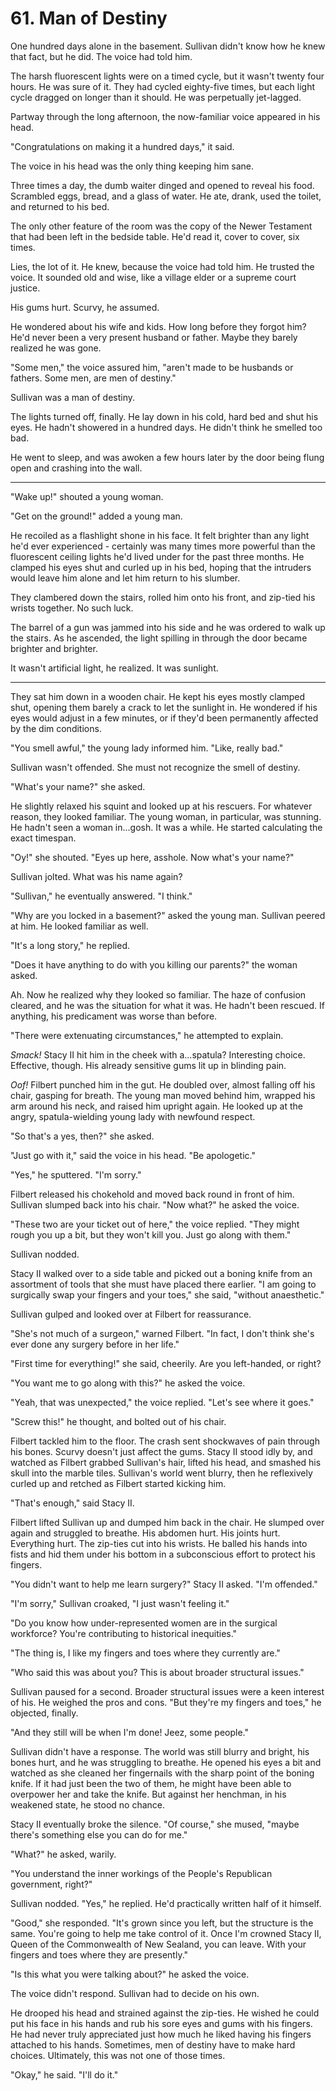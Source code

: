 # 61. Man of Destiny

One hundred days alone in the basement. Sullivan didn't know how he knew that fact, but he did. The voice had told him.

The harsh fluorescent lights were on a timed cycle, but it wasn't twenty four hours. He was sure of it. They had cycled eighty-five times, but each light cycle dragged on longer than it should. He was perpetually jet-lagged.

Partway through the long afternoon, the now-familiar voice appeared in his head.

"Congratulations on making it a hundred days," it said.

The voice in his head was the only thing keeping him sane.

Three times a day, the dumb waiter dinged and opened to reveal his food. Scrambled eggs, bread, and a glass of water. He ate, drank, used the toilet, and returned to his bed.

The only other feature of the room was the copy of the Newer Testament that had been left in the bedside table. He'd read it, cover to cover, six times.

Lies, the lot of it. He knew, because the voice had told him. He trusted the voice. It sounded old and wise, like a village elder or a supreme court justice.

His gums hurt. Scurvy, he assumed.

He wondered about his wife and kids. How long before they forgot him? He'd never been a very present husband or father. Maybe they barely realized he was gone.

"Some men," the voice assured him, "aren't made to be husbands or fathers. Some men, are men of destiny."

Sullivan was a man of destiny.

The lights turned off, finally. He lay down in his cold, hard bed and shut his eyes. He hadn't showered in a hundred days. He didn't think he smelled too bad.

He went to sleep, and was awoken a few hours later by the door being flung open and crashing into the wall.

---

"Wake up!" shouted a young woman.

"Get on the ground!" added a young man.

He recoiled as a flashlight shone in his face. It felt brighter than any light he'd ever experienced - certainly was many times more powerful than the fluorescent ceiling lights he'd lived under for the past three months. He clamped his eyes shut and curled up in his bed, hoping that the intruders would leave him alone and let him return to his slumber.

They clambered down the stairs, rolled him onto his front, and zip-tied his wrists together. No such luck.

The barrel of a gun was jammed into his side and he was ordered to walk up the stairs. As he ascended, the light spilling in through the door became brighter and brighter.

It wasn't artificial light, he realized. It was sunlight.

---

They sat him down in a wooden chair. He kept his eyes mostly clamped shut, opening them barely a crack to let the sunlight in. He wondered if his eyes would adjust in a few minutes, or if they'd been permanently affected by the dim conditions.

"You smell awful," the young lady informed him. "Like, really bad."

Sullivan wasn't offended. She must not recognize the smell of destiny.

"What's your name?" she asked.

He slightly relaxed his squint and looked up at his rescuers. For whatever reason, they looked familiar. The young woman, in particular, was stunning. He hadn't seen a woman in...gosh. It was a while. He started calculating the exact timespan.

"Oy!" she shouted. "Eyes up here, asshole. Now what's your name?"

Sullivan jolted. What was his name again?

"Sullivan," he eventually answered. "I think."

"Why are you locked in a basement?" asked the young man. Sullivan peered at him. He looked familiar as well.

"It's a long story," he replied.

"Does it have anything to do with you killing our parents?" the woman asked.

Ah. Now he realized why they looked so familiar. The haze of confusion cleared, and he was the situation for what it was. He hadn't been rescued. If anything, his predicament was worse than before.

"There were extenuating circumstances," he attempted to explain.

_Smack!_ Stacy II hit him in the cheek with a...spatula? Interesting choice. Effective, though. His already sensitive gums lit up in blinding pain.

_Oof!_ Filbert punched him in the gut. He doubled over, almost falling off his chair, gasping for breath. The young man moved behind him, wrapped his arm around his neck, and raised him upright again. He looked up at the angry, spatula-wielding young lady with newfound respect.

"So that's a yes, then?" she asked.

"Just go with it," said the voice in his head. "Be apologetic."

"Yes," he sputtered. "I'm sorry."

Filbert released his chokehold and moved back round in front of him. Sullivan slumped back into his chair. "Now what?" he asked the voice.

"These two are your ticket out of here," the voice replied. "They might rough you up a bit, but they won't kill you. Just go along with them."

Sullivan nodded.

Stacy II walked over to a side table and picked out a boning knife from an assortment of tools that she must have placed there earlier. "I am going to surgically swap your fingers and your toes," she said, "without anaesthetic."

Sullivan gulped and looked over at Filbert for reassurance.

"She's not much of a surgeon," warned Filbert. "In fact, I don't think she's ever done any surgery before in her life."

"First time for everything!" she said, cheerily. Are you left-handed, or right?

"You want me to go along with this?" he asked the voice.

"Yeah, that was unexpected," the voice replied. "Let's see where it goes."

"Screw this!" he thought, and bolted out of his chair.

Filbert tackled him to the floor. The crash sent shockwaves of pain through his bones. Scurvy doesn't just affect the gums. Stacy II stood idly by, and watched as Filbert grabbed Sullivan's hair, lifted his head, and smashed his skull into the marble tiles. Sullivan's world went blurry, then he reflexively curled up and retched as Filbert started kicking him.

"That's enough," said Stacy II.

Filbert lifted Sullivan up and dumped him back in the chair. He slumped over again and struggled to breathe. His abdomen hurt. His joints hurt. Everything hurt. The zip-ties cut into his wrists. He balled his hands into fists and hid them under his bottom in a subconscious effort to protect his fingers.

"You didn't want to help me learn surgery?" Stacy II asked. "I'm offended."

"I'm sorry," Sullivan croaked, "I just wasn't feeling it."

"Do you know how under-represented women are in the surgical workforce? You're contributing to historical inequities."

"The thing is, I like my fingers and toes where they currently are."

"Who said this was about you? This is about broader structural issues."

Sullivan paused for a second. Broader structural issues were a keen interest of his. He weighed the pros and cons. "But they're my fingers and toes," he objected, finally.

"And they still will be when I'm done! Jeez, some people."

Sullivan didn't have a response. The world was still blurry and bright, his bones hurt, and he was struggling to breathe. He opened his eyes a bit and watched as she cleaned her fingernails with the sharp point of the boning knife. If it had just been the two of them, he might have been able to overpower her and take the knife. But against her henchman, in his weakened state, he stood no chance.

Stacy II eventually broke the silence. "Of course," she mused, "maybe there's something else you can do for me."

"What?" he asked, warily.

"You understand the inner workings of the People's Republican government, right?"

Sullivan nodded. "Yes," he replied. He'd practically written half of it himself.

"Good," she responded. "It's grown since you left, but the structure is the same. You're going to help me take control of it. Once I'm crowned Stacy II, Queen of the Commonwealth of New Sealand, you can leave. With your fingers and toes where they are presently."

"Is this what you were talking about?" he asked the voice.

The voice didn't respond. Sullivan had to decide on his own.

He drooped his head and strained against the zip-ties. He wished he could put his face in his hands and rub his sore eyes and gums with his fingers. He had never truly appreciated just how much he liked having his fingers attached to his hands. Sometimes, men of destiny have to make hard choices. Ultimately, this was not one of those times.

"Okay," he said. "I'll do it."
